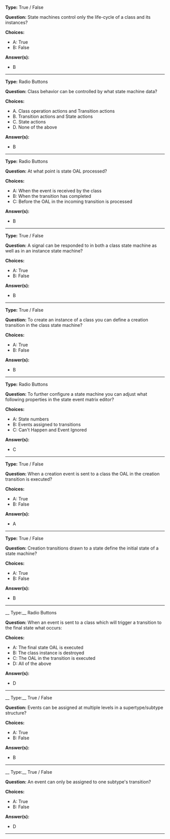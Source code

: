 __Type:__ True / False

__Question:__ State machines control only the life-cycle of a class and its instances? 

__Choices:__
  - A: True
  - B: False
  
__Answer(s):__
  - B

----

__Type:__ Radio Buttons

__Question:__ Class behavior can be controlled by what state machine data?

__Choices:__ 
  - A. Class operation actions and Transition actions
  - B. Transition actions and State actions
  - C. State actions
  - D. None of the above
  
__Answer(s):__
  - B

----
  
__Type:__ Radio Buttons
 
__Question:__ At what point is state OAL processed?

__Choices:__
  - A: When the event is received by the class
  - B: When the transition has completed
  - C: Before the OAL in the incoming transition is processed
  
__Answer(s):__
  - B
  
----
  
__Type:__ True / False
 
__Question:__ A signal can be responded to in both a class state machine as well as in an instance state machine?

__Choices:__
  - A: True
  - B: False
  
__Answer(s):__
  - B
  
----

__Type:__ True / False

__Question:__ To create an instance of a class you can define a creation transition in the class state machine?

__Choices:__
  - A:  True
  - B:  False
  
__Answer(s):__
  - B
  
----

__Type:__ Radio Buttons
 
__Question:__ To further configure a state machine you can adjust what following properties in the state event matrix editor?

__Choices:__
  - A: State numbers
  - B: Events assigned to transitions
  - C: Can't Happen and Event Ignored
  
__Answer(s):__
  - C
  
----

__Type:__ True / False

__Question:__ When a creation event is sent to a class the OAL in the creation transition is executed?

__Choices:__
  - A:  True
  - B:  False
  
__Answer(s):__
  - A
  
----

__Type:__ True / False

__Question:__ Creation transitions drawn to a state define the initial state of a state machine? 

__Choices:__
  - A:  True
  - B:  False
  
__Answer(s):__
  - B
  
----

__ Type:__ Radio Buttons

__Question:__ When an event is sent to a class which will trigger a transition to the final state what occurs:

__Choices:__
  - A:  The final state OAL is executed
  - B:  The class instance is destroyed
  - C:  The OAL in the transition is executed
  - D:  All of the above
  
__Answer(s):__
  - D
  
----

__ Type:__ True / False

__Question:__ Events can be assigned at multiple levels in a supertype/subtype structure?

__Choices:__
  - A:  True
  - B:  False
  
__Answer(s):__
  - B
  
----

__ Type:__ True / False

__Question:__ An event can only be assigned to one subtype's transition?

__Choices:__
  - A:  True
  - B:  False
  
__Answer(s):__
  - D
  
----
